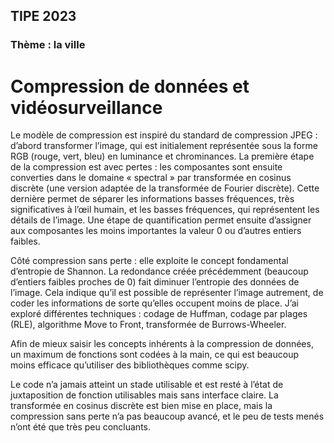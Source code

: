 ## TIPE 2023
### Thème : la ville
# Compression de données et vidéosurveillance

Le modèle de compression est inspiré du standard de compression JPEG : d’abord transformer l’image, qui est initialement représentée sous la forme RGB (rouge, vert, bleu) en luminance et chrominances. La première étape de la compression est avec pertes : les composantes sont ensuite converties dans le domaine « spectral » par transformée en cosinus discrète (une version adaptée de la transformée de Fourier discrète). Cette dernière permet de séparer les informations basses fréquences, très significatives à l’œil humain, et les basses fréquences, qui représentent les détails de l’image. Une étape de quantification permet ensuite d’assigner aux composantes les moins importantes la valeur 0 ou d’autres entiers faibles.

Côté compression sans perte : elle exploite le concept fondamental d’entropie de Shannon. La redondance créée précédemment (beaucoup d’entiers faibles proches de 0) fait diminuer l’entropie des données de l’image. Cela indique qu’il est possible de représenter l’image autrement, de coder les informations de sorte qu’elles occupent moins de place. J’ai exploré différentes techniques : codage de Huffman, codage par plages (RLE), algorithme Move to Front, transformée de Burrows-Wheeler.

Afin de mieux saisir les concepts inhérents à la compression de données, un maximum de fonctions sont codées à la main, ce qui est beaucoup moins efficace qu’utiliser des bibliothèques comme scipy.


Le code n’a jamais atteint un stade utilisable et est resté à l’état de juxtaposition de fonction utilisables mais sans interface claire. La transformée en cosinus discrète est bien mise en place, mais la compression sans perte n’a pas beaucoup avancé, et le peu de tests menés n’ont été que très peu concluants.
